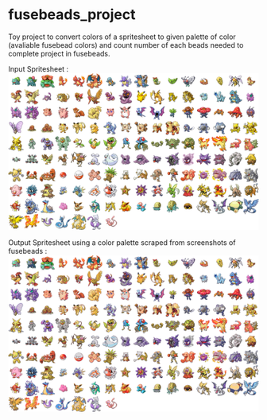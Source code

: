 # fusebeads_project
Toy project to convert colors of a spritesheet to given palette of color (avaliable fusebead colors) and count number of each beads needed to complete project in fusebeads.

Input Spritesheet :
![Alt text](spritesheet.png)


Output Spritesheet using a color palette scraped from screenshots of fusebeads : 
![Alt text](PROCESSED_spritesheet.png)
